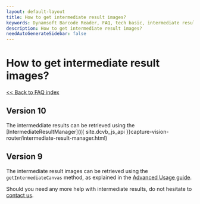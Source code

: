 ```yaml
---
layout: default-layout
title: How to get intermediate result images?
keywords: Dynamsoft Barcode Reader, FAQ, tech basic, intermediate result images
description: How to get intermediate result images?
needAutoGenerateSidebar: false
---
```


# How to get intermediate result images?

[<< Back to FAQ index](index.md)

## Version 10
The intermeddiate results can be retrieved using the [IntermediateResultManager]({{ site.dcvb_js_api }}capture-vision-router/intermediate-result-manager.html)


## Version 9
The intermediate result images can be retrieved using the `getIntermediateCanvas` method, as explained in the [Advanced Usage guide](https://www.dynamsoft.com/barcode-reader/programming/javascript/user-guide/advanced-usage.html?ver=latest#display-images-in-different-stages-of-the-reading-process).

Should you need any more help with intermediate results, do not hesitate to [contact us](https://www.dynamsoft.com/contact/).
